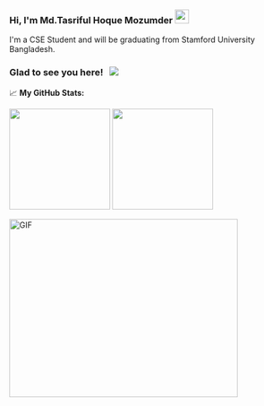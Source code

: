 ### Hi, I'm Md.Tasriful Hoque Mozumder</a> <img src="https://media.giphy.com/media/hvRJCLFzcasrR4ia7z/giphy.gif" width="25px">

I'm a CSE Student and will be graduating from Stamford University Bangladesh.

### Glad to see you here! &nbsp; ![](https://visitor-badge.glitch.me/badge?page_id=Tasrif007.Tasrif007)


📈 **My GitHub Stats:**
<p>
<img height="180em" src="https://github-readme-stats.vercel.app/api?username=Tasrif007&show_icons=true&hide_border=true&&count_private=true&include_all_commits=true" />
<img height="180em" src="https://github-readme-stats.vercel.app/api/top-langs/?username=Tasrif007&exclude_repo=KNN-Image-Classification&show_icons=true&hide_border=true&layout=compact&langs_count=8"/>
</p>

<img align="center" alt="GIF" src="https://user-images.githubusercontent.com/78270149/120137322-d931cd00-c1f5-11eb-921c-14c30dad56d0.gif?raw=true" width="408" height="318" />

